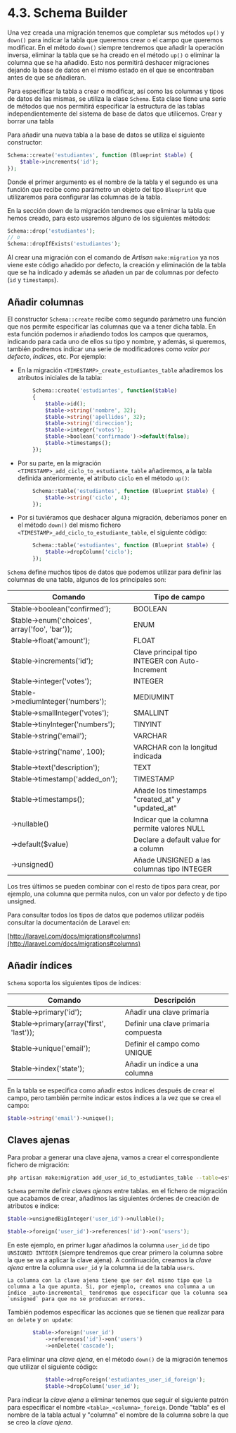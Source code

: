 # 4.3. Schema Builder

Una vez creada una migración tenemos que completar sus métodos `up()` y `down()` para indicar la tabla que queremos crear o el campo que queremos modificar. En el método `down()` siempre tendremos que añadir la operación inversa, eliminar la tabla que se ha creado en el método `up()` o eliminar la columna que se ha añadido. Esto nos permitirá deshacer migraciones dejando la base de datos en el mismo estado en el que se encontraban antes de que se añadieran.

Para especificar la tabla a crear o modificar, así como las columnas y tipos de datos de las mismas, se utiliza la clase `Schema`. Esta clase tiene una serie de métodos que nos permitirá especificar la estructura de las tablas independientemente del sistema de base de datos que utilicemos.
Crear y borrar una tabla

Para añadir una nueva tabla a la base de datos se utiliza el siguiente constructor:

```php
Schema::create('estudiantes', function (Blueprint $table) {
    $table->increments('id');
});
```

Donde el primer argumento es el nombre de la tabla y el segundo es una función que recibe como parámetro un objeto del tipo `Blueprint` que utilizaremos para configurar las columnas de la tabla.

En la sección down de la migración tendremos que eliminar la tabla que hemos creado, para esto usaremos alguno de los siguientes métodos:

```php
Schema::drop('estudiantes');
// o
Schema::dropIfExists('estudiantes');
```

Al crear una migración con el comando de _Artisan_ `make:migration` ya nos viene este código añadido por defecto, la creación y eliminación de la tabla que se ha indicado y además se añaden un par de columnas por defecto (`id` y `timestamps`).

## Añadir columnas

El constructor `Schema::create` recibe como segundo parámetro una función que nos permite especificar las columnas que va a tener dicha tabla. En esta función podemos ir añadiendo todos los campos que queramos, indicando para cada uno de ellos su tipo y nombre, y además, si queremos, también podremos indicar una serie de modificadores como _valor por defecto_, _índices_, etc. Por ejemplo:

- En la migración `<TIMESTAMP>_create_estudiantes_table` añadiremos los atributos iniciales de la tabla:

```php
        Schema::create('estudiantes', function($table)
        {
            $table->id();
            $table->string('nombre', 32);
            $table->string('apellidos', 32);
            $table->string('direccion');
            $table->integer('votos');
            $table->boolean('confirmado')->default(false);
            $table->timestamps();
        });
```

- Por su parte, en la migración `<TIMESTAMP>_add_ciclo_to_estudiante_table` añadiremos, a la tabla definida anteriormente, el atributo `ciclo` en el método `up()`:

```php
        Schema::table('estudiantes', function (Blueprint $table) {
            $table->string('ciclo', 4);
        });
```

- Por si tuviéramos que deshacer alguna migración, deberíamos poner en el método `down()` del mismo fichero `<TIMESTAMP>_add_ciclo_to_estudiante_table`, el siguiente código:

```php
        Schema::table('estudiantes', function (Blueprint $table) {
            $table->dropColumn('ciclo');
        });
```

`Schema` define muchos tipos de datos que podemos utilizar para definir las columnas de una tabla, algunos de los principales son:

Comando	| Tipo de campo
--------|--------------
$table->boolean('confirmed'); | BOOLEAN
$table->enum('choices', array('foo', 'bar')); | ENUM
$table->float('amount'); | FLOAT
$table->increments('id'); | Clave principal tipo INTEGER con Auto-Increment
$table->integer('votes'); | INTEGER
$table->mediumInteger('numbers'); | MEDIUMINT
$table->smallInteger('votes'); |SMALLINT
$table->tinyInteger('numbers'); | TINYINT
$table->string('email'); | VARCHAR
$table->string('name', 100); | VARCHAR con la longitud indicada
$table->text('description'); | TEXT
$table->timestamp('added_on'); | TIMESTAMP
$table->timestamps(); | Añade los timestamps "created_at" y "updated_at"
->nullable() | Indicar que la columna permite valores NULL
->default($value) | Declare a default value for a column
->unsigned() | Añade UNSIGNED a las columnas tipo INTEGER

Los tres últimos se pueden combinar con el resto de tipos para crear, por ejemplo, una columna que permita nulos, con un valor por defecto y de tipo unsigned.

Para consultar todos los tipos de datos que podemos utilizar podéis consultar la documentación de Laravel en:

[http://laravel.com/docs/migrations#columns](http://laravel.com/docs/migrations#columns)

## Añadir índices

`Schema` soporta los siguientes tipos de índices:

Comando | Descripción
--------|------------
$table->primary('id'); | Añadir una clave primaria
$table->primary(array('first', 'last')); | Definir una clave primaria compuesta
$table->unique('email'); | Definir el campo como UNIQUE
$table->index('state'); | Añadir un índice a una columna

En la tabla se especifica como añadir estos índices después de crear el campo, pero también permite indicar estos índices a la vez que se crea el campo:

```php
$table->string('email')->unique();
```

## Claves ajenas

Para probar a generar una clave ajena, vamos a crear el correspondiente fichero de migración:

```bash
php artisan make:migration add_user_id_to_estudiantes_table --table=estudiantes
```

`Schema` permite definir _claves ajenas_ entre tablas. en el fichero de migración que acabamos de crear, añadimos las siguientes órdenes de creación de atributos e índice:

```php
$table->unsignedBigInteger('user_id')->nullable();

$table->foreign('user_id')->references('id')->on('users');
```

En este ejemplo, en primer lugar añadimos la columna `user_id` de tipo `UNSIGNED INTEGER` (siempre tendremos que crear primero la columna sobre la que se va a aplicar la clave ajena). A continuación, creamos la _clave ajena_ entre la columna `user_id` y la columna `id` de la tabla `users`.

    La columna con la clave ajena tiene que ser del mismo tipo que la columna a la que apunta. Si, por ejemplo, creamos una columna a un índice _auto-incremental_ tendremos que especificar que la columna sea `unsigned` para que no se produzcan errores.

También podemos especificar las acciones que se tienen que realizar para `on delete` y `on update`:

```php
        $table->foreign('user_id')
            ->references('id')->on('users')
            ->onDelete('cascade');
```

Para eliminar una _clave ajena_, en el método `down()` de la migración tenemos que utilizar el siguiente código:

```php
            $table->dropForeign('estudiantes_user_id_foreign');
            $table->dropColumn('user_id');
```

Para indicar la _clave ajena_ a eliminar tenemos que seguir el siguiente patrón para especificar el nombre `<tabla>_<columna>_foreign`. Donde "tabla" es el nombre de la tabla actual y "columna" el nombre de la columna sobre la que se creo la _clave ajena_.
